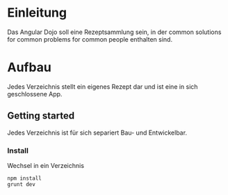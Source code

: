 # Einleitung

Das Angular Dojo soll eine Rezeptsammlung sein, in der common solutions for common problems for common people enthalten sind.

# Aufbau

Jedes Verzeichnis stellt ein eigenes Rezept dar und ist eine in sich geschlossene App.

## Getting started

Jedes Verzeichnis ist für sich separiert Bau- und Entwickelbar.

### Install

Wechsel in ein Verzeichnis

    npm install
    grunt dev
    
